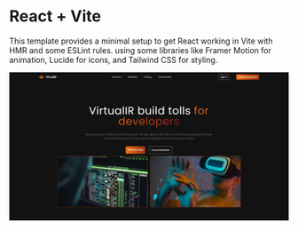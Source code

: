 # React + Vite

This template provides a minimal setup to get React working in Vite with HMR and some ESLint rules.
using some libraries like Framer Motion for animation, Lucide for icons, and Tailwind CSS for styling.

![Design preview for the win](./view.png)


